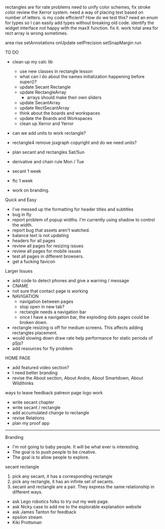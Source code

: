 rectangles are for rate problems
need to unify color schemes, fix stroke color
review the Xerror system.
need a way of placing text based on number of letters.
is my code efficient?  How do we test this?
need an enum for types so I can easily add types without breaking old code.
identify the widget interface
not happy with the maxX function. fix it.
work total area for rect array is wrong sometimes.

area
rise
setAnnotations
onUpdate
setPrecision
setSnapMargin
run

TO DO
- clean up my calc lib

	- use new classes in rectangle lesson
	- what can I do about the names initialization happening before super()?
	- update Secant Rectangle
	- update RectangleArray
		- arrays should make their own sliders
	- update SecantArray
	- update RectSecantArray
	- think about the boards and workspaces
	- update the Boards and Workspaces
	- clean up Xerror and Yerror
	


- can we add units to work rectangle?
- rectangle4 remove jsxgraph copyright and do we need units?
- plan secant and rectangles        Sat/Sun

- derivative and chain rule         Mon / Tue
- secant                            1 week
- ftc                               1 week
- work on branding.


Quick and Easy
- I've messed up the formatting for header titles and subtitles
- bug in fly
- report problem of popup widths.  I'm currently using shadow to control the width.
- report bug that assets aren't watched.
- balance text is not updating
- headers for all pages
- review all pages for resizing issues
- review all pages for mobile issues
- test all pages in different browsers.
- get a fucking favicon

Larger Issues
- add code to detect phones and give a warning / message
- CNAME
- not sure that contact page is working
- NAVIGATION
	- navigation between pages
	- stop open in new tab?
	- rectangle needs a navigation bar
	- once I have a navigation bar, the exploding dots pages could be broken down.
- rectangle resizing is off for medium screens.  This affects adding rectangles placement.
- would slowing down draw rate help performance for static periods of p5js?
- add resources for fly problem

HOME PAGE
- add featured video section?
- I need better branding
- revise the About section, About Andre, About Smartdown, About Wildthinks

ways to leave feedback
patreon page
logo work



- write secant chapter
- write secant / rectangle
- add accumulated change to rectangle
- revise Relations
- plan my proof app


-------------------------------------------------------------------------------------

Branding
- I'm not going to baby people.  It will be what ever is interesting.  
- The goal is to push people to be creative.
- The goal is to allow people to explore.


secant rectangle
1. pick any secant, it has a corresponding rectangle
2. pick any rectangle, it has an infinte set of secants.
3. secant and rectangle are a pair.  They express the same relationship in different ways.


- ask Lego robotics folks to try out my web page.
- ask Nicky case to add me to the explorable explanation website
- ask James Tanton for feedback
- epsilon stream
- Kiki Prottsman

